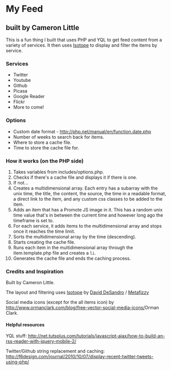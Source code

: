 # My Feed
## built by Cameron Little

This is a fun thing I built that uses PHP and YQL to get feed content from a variety of services. It then uses [Isotope](https://github.com/desandro/isotope) to display and filter the items by service.

### Services

- Twitter
- Youtube
- Github
- Picasa
- Google Reader
- Flickr
- More to come!

### Options

- Custom date format - http://php.net/manual/en/function.date.php
- Number of weeks to search back for items.
- Where to store a cache file.
- Time to store the cache file for.

### How it works (on the PHP side)

1. Takes variables from includes/options.php.
2. Checks if there's a cache file and displays it if there is one.
3. If not...
4. Creates a multidimensional array. Each entry has a subarray with the unix time, the title, the content, the source, the time in a readable format, a direct link to the item, and any custom css classes to be added to the item.
5. Adds an item that has a Promote JS image in it. This has a random unix time value that's in between the current time and however long ago the timeframe is set to.
6. For each service, it adds items to the multidimensional array and stops once it reaches the time limit.
7. Sorts the multidimensional array by the time (descending).
8. Starts creating the cache file.
9. Runs each item in the multidimensional array through the item.template.php file and creates a <code>li</code>.
10. Generates the cache file and ends the caching process.

### Credits and Inspiration

Built by Cameron Little.

The layout and filtering uses <a href="http://isotope.metafizzy.co/">Isotope</a> by <a href="http://desandro.com">David DeSandro</a> / <a href="http://metafizzy.co">Metafizzy</a>

Social media icons (except for the all items icon) by <http://www.ormanclark.com/blog/free-vector-social-media-icons/>Orman Clark.

#### Helpful resources

YQL stuff: http://net.tutsplus.com/tutorials/javascript-ajax/how-to-build-an-rss-reader-with-jquery-mobile-2/

Twitter/Github string replacement and caching: http://f6design.com/journal/2010/10/07/display-recent-twitter-tweets-using-php/